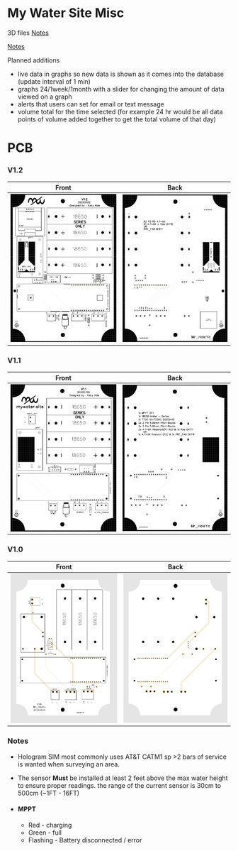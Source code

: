 # My Water Site Misc

3D files [Notes](3D_models/README.md)

[Notes](#Notes)

Planned additions
- live data in graphs so new data is shown as it comes into the database (update interval of 1 min)
- graphs 24/1week/1month with a slider for changing the amount of data viewed on a graph
- alerts that users can set for email or text message 
- volume total for the time selected (for example 24 hr would be all data points of volume added together to get the total volume of that day)

# PCB

### V1.2

Front             |  Back
:-------------------------:|:-------------------------:
![](PCB/V1.2/front.png)  |  ![](PCB/V1.2/back.png)

### V1.1

Front             |  Back
:-------------------------:|:-------------------------:
![](PCB/V1.1/front.png)  |  ![](PCB/V1.1/back.png)

### V1.0

Front             |  Back
:-------------------------:|:-------------------------:
![](PCB/V1.0/front.png)  |  ![](PCB/V1.0/back.png)


### Notes

- Hologram SIM most commonly uses AT&T CATM1 sp >2 bars of service is wanted when surveying an area.

- The sensor __Must__ be installed at least 2 feet above the max water height to ensure proper readings. the range of the current sensor is 30cm to 500cm (~1FT - 16FT)

- #### MPPT
  - Red - charging
  - Green - full
  - Flashing - Battery disconnected / error
